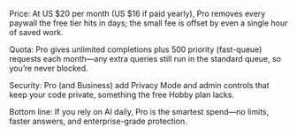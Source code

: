 Price: At US $20 per month (US $16 if paid yearly), Pro removes every paywall the free tier hits in days; the small fee is offset by even a single hour of saved work.

Quota: Pro gives unlimited completions plus 500 priority (fast-queue) requests each month—any extra queries still run in the standard queue, so you’re never blocked.

Security: Pro (and Business) add Privacy Mode and admin controls that keep your code private, something the free Hobby plan lacks.

Bottom line: If you rely on AI daily, Pro is the smartest spend—no limits, faster answers, and enterprise-grade protection.
